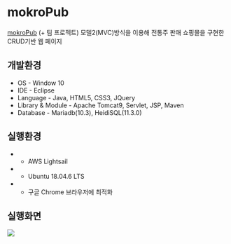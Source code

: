 # mokroPub

[mokroPub](http://3.39.153.13/mokroPub/indexController) (+ 팀 프로젝트)
모델2(MVC)방식을 이용해 전통주 판매 쇼핑몰을 구현한 CRUD기반 웹 페이지 

## 개발환경

* OS - Window 10
* IDE - Eclipse
* Language - Java, HTML5, CSS3, JQuery
* Library & Module - Apache Tomcat9, Servlet, JSP, Maven
* Database - Mariadb(10.3), HeidiSQL(11.3.0)

## 실행환경

* - AWS Lightsail
* - Ubuntu 18.04.6 LTS
* - 구글 Chrome 브라우저에 최적화

##  실행화면

<img src="복사해온 URL">
